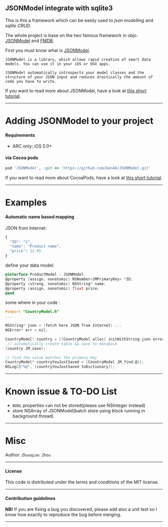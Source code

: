 ## JSONModel integrate with sqlite3

This is this a framework which can be easily used to *json modelling* and *sqlite CRUD*.

The whole project is base on the two famous framework in objc: [JSONModel](https://github.com/icanzilb/JSONModel) and [FMDB](https://github.com/ccgus/fmdb).

First you must know what is [JSONModel](https://github.com/icanzilb/JSONModel).

	JSONModel is a library, which allows rapid creation of smart data models. You can use it in your iOS or OSX apps.

	JSONModel automatically introspects your model classes and the structure of your JSON input and reduces drastically the amount of code you have to write.


If you want to read more about JSONModel, have a look at [this short tutorial](https://github.com/icanzilb/JSONModel).


------------------------------------
Adding JSONModel to your project
====================================

#### Requirements

* ARC only; iOS 5.0+ 

#### via Cocoa pods

```ruby
pod 'JSONModel', :git => 'https://github.com/ben46/JSONModel.git'
```

If you want to read more about CocoaPods, have a look at [this short tutorial](http://www.raywenderlich.com/12139/introduction-to-cocoapods).


------------------------------------


Examples
=======

#### Automatic name based mapping

JSON from Internet:

```javascript
{
  "ID": "1",
  "name": "Product name",
  "price": 12.95
}
```

define your data model:

```objective-c
@interface ProductModel : JSONModel
@property (assign, nonatomic) NSNumber<JMPrimaryKey> *ID;
@property (strong, nonatomic) NSString* name;
@property (assign, nonatomic) float price;
@end
```


some where in your code :



```objective-c
#import "CountryModel.h"
...

NSString* json = (fetch here JSON from Internet) ... 
NSError* err = nil;

CountryModel* country = [[CountryModel alloc] initWithString:json error:&err];
 // automatically create table && save to database
[country JM_save];

// find the value matches the primary key
CountryModel* countryYouJustSaved = [CountryModel JM_find:@1]; 
NSLog(@"%@", [countryYouJustSaved toDictionary]);

```


------------------------------------
Known issue & TO-DO List
====================================

* `BOOL` properties can not be stored(please use NSInteger instead)
* store NSArray of JSONModel(batch store using block running in background thread)


-------

Misc
=======

Author: `Zhuoqian Zhou`


-------
#### License
This code is distributed under the terms and conditions of the MIT license. 

-------
#### Contribution guidelines

**NB!** If you are fixing a bug you discovered, please add also a unit test so I know how exactly to reproduce the bug before merging.

-------
